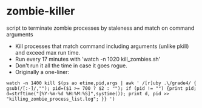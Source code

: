 zombie-killer
=============
script to terminate zombie processes by staleness and match on command arguments

- Kill processes that match command including arguments (unlike pkill) and exceed max run time.
- Run every 17 minutes with 'watch -n 1020 kill_zombies.sh'
- Don't run it all the time in case it goes rogue.
- Originally a one-liner:
```
watch -n 1400 kill $(ps ao etime,pid,args | awk ' /[r]uby .\/grade4/ { gsub(/[:-]/,""); pid=($1 >= 700 ? $2 : ""); if (pid != "") {print pid; d=strftime("[%Y-%m-%d %H:%M:%S]",systime()); print d, pid >> "killing_zombie_process_list.log"; }} ')
```


